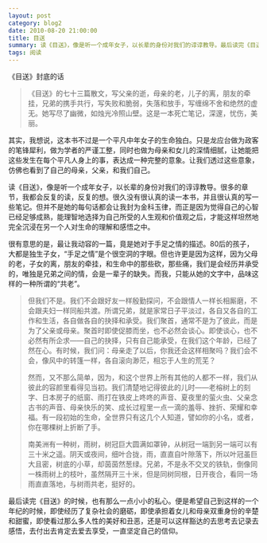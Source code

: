```yaml
---
layout: post
category: blog2
date: 2010-08-20 21:00:00
title: 目送
summary: 读《目送》，像是听一个成年女子，以长辈的身份对我们的谆谆教导。最后读完《目送》的时候，也有那么一点小小的私心。便是希望自己到这样的一个年纪的时候，即使经历了复杂社会的磨砺，即使承担着女儿和母亲双重身份的辛楚和甜蜜，即使看过那么多人性的美好和丑恶，还是可以这样豁达的去思考去记录去感悟，去付出去肯定去爱去享受，一直坚定自己的信仰。
tags: 阅读
---
```


<figcaption>
《目送》封底的话
</figcaption>

>《目送》的七十三篇散文，写父亲的逝，母亲的老，儿子的离，朋友的牵挂，兄弟的携手共行，写失败和脆弱，失落和放手，写缠绵不舍和绝然的虚无。她写尽了幽微，如烛光冷照山壁。这是一本死亡笔记，深邃，忧伤，美丽。

其实，我想说，这本书不过是一个平凡中年女子的生命独白。只是龙应台做为政客的笔锋犀利，做为学者的严谨工整，同时也做为母亲和女儿的深情细腻，让她能把这些发生在每个平凡人身上的事，表达成一种完整的意象。让我们透过这些意象，仿佛也看到了自己的母亲，父亲，和我们自己。

读《目送》，像是听一个成年女子，以长辈的身份对我们的谆谆教导。很多的章节，我都会反复的读，反复的想。很久没有很认真的读一本书，并且很认真的写一些笔记。但并不是她的每句话都会让我封为金科玉律，而正是因为觉得自己的心智已经足够成熟，能理智地选择为自己所受的人生观和价值观之后，才能这样坦然地完全沉浸在另一个人对生命的理解和感悟之中。

很有意思的是，最让我动容的一篇，竟是她对于手足之情的描述。80后的孩子，大都是独生子女，“手足之情”是个很空洞的字眼。但也许更是因为这样，因为父母的老，子女的离，朋友的牵挂，和生命中的那些砍，那些痛，我们是会经历并承受的，唯独是兄弟之间的情，会是一辈子的缺失。而我，只能从她的文字中，品味这样的一种所谓的“共老”。

>但我们不是。我们不会跟好友一样殷勤探问，不会跟情人一样长相厮磨，不会跟夫妇一样同船共渡。所谓兄弟，就是家常日子平淡过，各自又各自的工作和生活，各自做各自的抉择和承受。我们聚首，通常不是为了彼此，而是为了父亲或母亲。聚首时即使促膝而坐，也不必然会谈心。即使谈心，也不必然有所企求——自己的抉择，只有自己能承受，在我们这个年龄，已经了然在心。有时候，我们问：母亲走了以后，你我还会这样相聚吗？我们会不会，像风中的转篷一样，各自滚向渺茫，相忘于人生的荒芜？
>
>然而，又不那么简单，因为，和这个世界上所有其他的人都不一样，我们从彼此的容颜里看得见当初。我们清楚地记得彼此的儿时——老榕树上的刻字、日本房子的纸窗、雨打在铁皮上咚咚的声音、夏夜里的萤火虫、父亲念古书的声音、母亲快乐的笑、成长过程里一点一滴的羞辱、挫折、荣耀和幸福。有一段初始的生命，全世界只有这几个人知道，譬如你的小名，或者，你在哪棵树上折断了手。
>
>南美洲有一种树，雨树，树冠巨大圆满如罩钟，从树冠一端到另一端可以有三十米之遥。阴天或夜间，细叶合拢，雨，直直自叶隙落下，所以叶冠虽巨大且密，树底的小草，却茵茵然葱绿。兄弟，不是永不交叉的铁轨，倒像同一株雨树上的枝叶，虽然隔开三十米，但是同树同根，日开夜合，看同一场雨直直落地，与树雨共老，挺好的。

最后读完《目送》的时候，也有那么一点小小的私心。便是希望自己到这样的一个年纪的时候，即使经历了复杂社会的磨砺，即使承担着女儿和母亲双重身份的辛楚和甜蜜，即使看过那么多人性的美好和丑恶，还是可以这样豁达的去思考去记录去感悟，去付出去肯定去爱去享受，一直坚定自己的信仰。